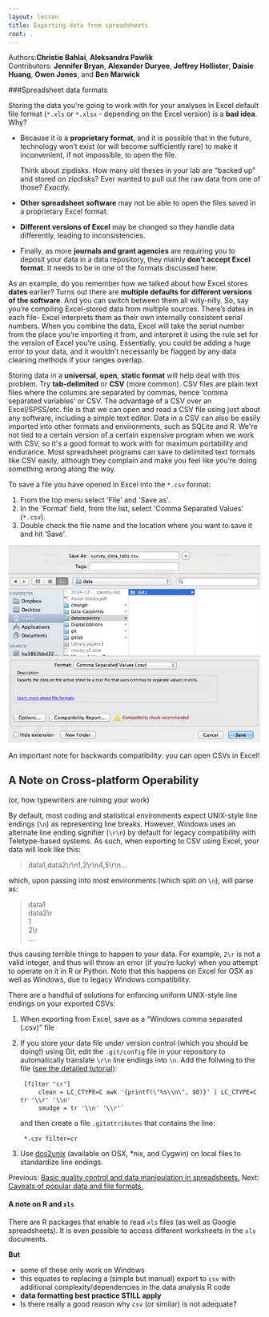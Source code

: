 ```yaml
---
layout: lesson
title: Exporting data from spreadsheets
root: .
---
```


Authors:**Christie Bahlai**, **Aleksandra Pawlik**<br>
Contributors: **Jennifer Bryan**, **Alexander Duryee**, **Jeffrey Hollister**, **Daisie Huang**, **Owen Jones**, and
**Ben Marwick**

###Spreadsheet data formats

Storing the data you're going to work with for your analyses in Excel
default file format (`*.xls` or `*.xlsx` - depending on the Excel
version) is a **bad idea**. Why?

- Because it is a **proprietary format**, and it is possible that in
  the future, technology won’t exist (or will become sufficiently
  rare) to make it inconvenient, if not impossible, to open the file.

  Think about zipdisks. How many old theses in your lab are “backed
  up” and stored on zipdisks? Ever wanted to pull out the raw data
  from one of those? *Exactly.*

- **Other spreadsheet software** may not be able to open the files
  saved in a proprietary Excel format.

- **Different versions of Excel** may be changed so they handle data
  differently, leading to inconsistencies.

- Finally, as more **journals and grant agencies** are requiring you
  to deposit your data in a data repository, they mainly **don't
  accept Excel format**. It needs to be in one of the formats
  discussed here.

As an example, do you remember how we talked about how Excel stores **dates** earlier? Turns out there are **multiple defaults for different versions of the software**. And you can switch between them all willy-nilly. So, say you’re compiling Excel-stored data from multiple sources. There’s dates in each file- Excel interprets them as their own internally consistent serial numbers. When you combine the data, Excel will take the serial number from the place you’re importing it from, and interpret it using the rule set for the version of Excel you’re using. Essentially, you could be adding a huge error to your data, and it wouldn’t necessarily be flagged by any data cleaning methods if your ranges overlap.

Storing data in a **universal**, **open**, **static format** will help deal with this problem. Try **tab-delimited** or **CSV** (more common). CSV files are plain text files where the columns are separated by commas, hence 'comma separated variables' or CSV. The advantage of a CSV over an Excel/SPSS/etc. file is that we can open and read a CSV file using just about any software, including a simple text editor. Data in a CSV can also be easily imported into other formats and environments, such as SQLite and R. We're not tied to a certain version of a certain expensive program when we work with CSV, so it's a good format to work with for maximum portability and endurance. Most spreadsheet programs can save to delimited text formats like CSV easily, although they complain and make you feel like you’re doing something wrong along the way.

To save a file you have opened in Excel into the `*.csv` format:

1. From the top menu select 'File' and 'Save as'.
2. In the 'Format' field, from the list, select 'Comma Separated Values' (`*.csv`).
3. Double check the file name and the location where you want to save it and hit 'Save'.

![Saving an Excel file to CSV](fig/excel-to-csv.png)

An important note for backwards compatibility: you can open CSVs in Excel!

## A Note on Cross-platform Operability
(or, how typewriters are ruining your work)

By default, most coding and statistical environments expect UNIX-style line endings (`\n`) as representing line breaks.  However, Windows uses an alternate line ending signifier (`\r\n`) by default for legacy compatibility with Teletype-based systems.  As such, when exporting to CSV using Excel, your data will look like this:

>data1,data2\r\n1,2\r\n4,5\r\n…

which, upon passing into most environments (which split on `\n`), will parse as:

>data1<br>
>data2\r<br>
>1<br>
>2\r<br>
>...

thus causing terrible things to happen to your data.  For example, `2\r` is not a valid integer, and thus will throw an error (if you’re lucky) when you attempt to operate on it in R or Python.  Note that this happens on Excel for OSX as well as Windows, due to legacy Windows compatibility.

There are a handful of solutions for enforcing uniform UNIX-style line endings on your exported CSVs:

1. When exporting from Excel, save as a “Windows comma separated (.csv)” file
2. If you store your data file under version control (which you should be doing!) using Git, edit the `.git/config` file in your repository to automatically translate `\r\n` line endings into `\n`.
Add the follwing to the file ([see the detailed tutorial](http://nicercode.github.io/blog/2013-04-30-excel-and-line-endings)):

		[filter "cr"]
    		clean = LC_CTYPE=C awk '{printf(\"%s\\n\", $0)}' | LC_CTYPE=C tr '\\r' '\\n'
    		smudge = tr '\\n' '\\r'` 
    
 	and then create a file `.gitattributes` that contains the line:
 
 		*.csv filter=cr
 
	
3. Use [dos2unix](http://dos2unix.sourceforge.net/) (available on OSX, *nix, and Cygwin) on local files to standardize line endings.


Previous: [Basic quality control and data manipulation in spreadsheets.](04-quality-control.html) Next: [Caveats of popular data and file formats.](06-data-formats-caveats.html)

#### A note on R and `xls`

There are R packages that enable to read `xls` files (as well as
Google spreadsheets). It is even possible to access different
worksheets in the `xls` documents.

**But**

- some of these only work on Windows
- this equates to replacing a (simple but manual) export to `csv` with
  additional complexity/dependencies in the data analysis R code
- **data formatting best practice STILL apply**
- Is there really a good reason why `csv` (or similar) is not adequate?
